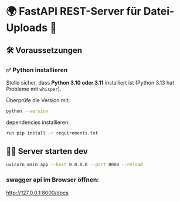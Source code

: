 # 🌍 FastAPI REST-Server für Datei-Uploads 🚀

## 🛠 Voraussetzungen  
### ✅ **Python installieren**  
Stelle sicher, dass **Python 3.10 oder 3.11** installiert ist (Python 3.13 hat Probleme mit `whisper`).  

Überprüfe die Version mit:  
```sh
python --version
```
dependencies installieren:
```sh
run pip install -r requirements.txt
```

## 🏃‍♂️ **Server starten dev**
```sh
uvicorn main:app --host 0.0.0.0 --port 8000 --reload

```

### swagger api im Browser öffnen: 
http://127.0.0.1:8000/docs
